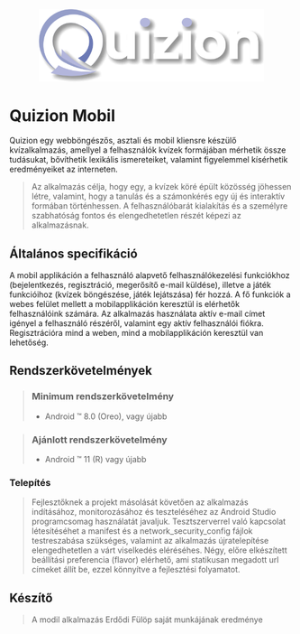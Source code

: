 <p align="center"><img src="https://github.com/Erdodif/Quizion_Backend/blob/master/public/images/logo.png" width="400"> </p>

# Quizion Mobil

Quizion egy webböngészős, asztali és mobil kliensre készülő kvízalkalmazás, amellyel a felhasználók kvízek formájában mérhetik össze tudásukat, bővíthetik lexikális ismereteiket, valamint figyelemmel kísérhetik eredményeiket az interneten. 
> Az alkalmazás célja, hogy egy, a kvízek köré épült közösség jöhessen létre, valamint, hogy a tanulás és a számonkérés egy új és interaktív formában történhessen. A felhasználóbarát kialakítás és a személyre szabhatóság fontos és elengedhetetlen részét képezi az alkalmazásnak.

## Általános specifikáció
A mobil applikáción a felhasználó alapvető felhasználókezelési funkciókhoz (bejelentkezés, regisztráció, megerősítő e-mail küldése), illetve a játék funkcióihoz (kvízek böngészése, játék lejátszása) fér hozzá. A fő funkciók a webes felület mellett a mobilapplikáción keresztül is elérhetők felhasználóink számára. Az alkalmazás használata aktív e-mail címet igényel a felhasználó részéről, valamint egy aktív felhasználói fiókra. Regisztrációra mind a weben, mind a mobilapplikáción keresztül van lehetőség.

##	Rendszerkövetelmények
> ### Minimum rendszerkövetelmény
> - Android ™ 8.0 (Oreo), vagy újabb

> ### Ajánlott rendszerkövetelmény
> - Android ™ 11 (R) vagy újabb

### Telepítés
> Fejlesztőknek a projekt másolását követően az alkalmazás indításához, monitorozásához és teszteléséhez az Android Studio programcsomag használatát javaljuk. Tesztszerverrel való kapcsolat létesítéséhet a manifest és a network_security_config fájlok testreszabása szükséges, valamint az alkalmazás újratelepítése elengedhetetlen a várt viselkedés eléréséhes.
Négy, előre elkészített beállítási preferencia (flavor) elérhető, ami statikusan megadott url címeket állít be, ezzel könnyítve a fejlesztési folyamatot.

## Készítő

> A modil alkalmazás Erdődi Fülöp saját munkájának eredménye
